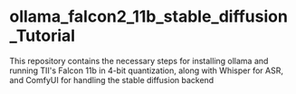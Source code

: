 # ollama_falcon2_11b_stable_diffusion_Tutorial
This repository contains the necessary steps for installing ollama and running TII's Falcon 11b in 4-bit quantization, along with Whisper for ASR, and ComfyUI for handling the stable diffusion backend
